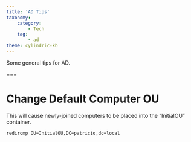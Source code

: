 ```yaml
---
title: 'AD Tips'
taxonomy:
    category:
        - Tech
    tag:
        - ad
theme: cylindric-kb
---
```


Some general tips for AD.

===
# Change Default Computer OU

This will cause newly-joined computers to be placed into the “InitialOU” container.

    redircmp OU=InitialOU,DC=patricio,dc=local